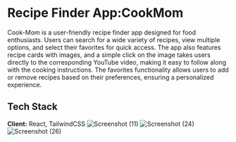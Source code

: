 
# Recipe Finder App:CookMom

Cook-Mom is a user-friendly recipe finder app designed for food enthusiasts. Users can search for a wide variety of recipes, view multiple options, and select their favorites for quick access. The app also features recipe cards with images, and a simple click on the image takes users directly to the corresponding YouTube video, making it easy to follow along with the cooking instructions. The favorites functionality allows users to add or remove recipes based on their preferences, ensuring a personalized experience.


## Tech Stack

**Client:** React, TailwindCSS
![Screenshot (11)](https://github.com/user-attachments/assets/7cae6158-227c-4eb8-a90b-ebc3ac1a3475)
![Screenshot (24)](https://github.com/user-attachments/assets/17b07f6d-2344-4fc9-83b9-113a347a4f7d)
![Screenshot (26)](https://github.com/user-attachments/assets/fb584200-a292-4281-bdf2-a90d02309764)


